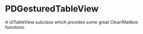 PDGesturedTableView
===================

A UITableView subclass which provides some great Clear/Mailbox functions.
